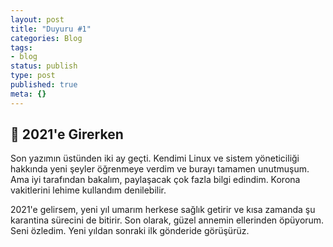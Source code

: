 ```yaml
---
layout: post
title: "Duyuru #1"
categories: Blog
tags:
- blog
status: publish
type: post
published: true
meta: {}
---
```


## 🎄 2021'e Girerken

Son yazımın üstünden iki ay geçti. Kendimi Linux ve sistem yöneticiliği hakkında yeni şeyler öğrenmeye verdim ve burayı tamamen unutmuşum. Ama iyi tarafından bakalım, paylaşacak çok fazla bilgi edindim. Korona vakitlerini lehime kullandım denilebilir. 

2021'e gelirsem, yeni yıl umarım herkese sağlık getirir ve kısa zamanda şu karantina sürecini de bitirir. Son olarak, güzel annemin ellerinden öpüyorum. Seni özledim. Yeni yıldan sonraki ilk gönderide görüşürüz.


